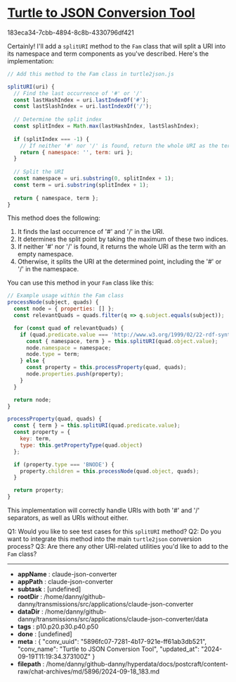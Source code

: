 # [Turtle to JSON Conversion Tool](https://claude.ai/chat/5896fc07-7281-4b17-921e-ff61ab3db521)

183eca34-7cbb-4894-8c8b-4330796df421

 Certainly! I'll add a `splitURI` method to the `Fam` class that will split a URI into its namespace and term components as you've described. Here's the implementation:

```javascript
// Add this method to the Fam class in turtle2json.js

splitURI(uri) {
  // Find the last occurrence of '#' or '/'
  const lastHashIndex = uri.lastIndexOf('#');
  const lastSlashIndex = uri.lastIndexOf('/');
  
  // Determine the split index
  const splitIndex = Math.max(lastHashIndex, lastSlashIndex);
  
  if (splitIndex === -1) {
    // If neither '#' nor '/' is found, return the whole URI as the term
    return { namespace: '', term: uri };
  }
  
  // Split the URI
  const namespace = uri.substring(0, splitIndex + 1);
  const term = uri.substring(splitIndex + 1);
  
  return { namespace, term };
}
```

This method does the following:

1. It finds the last occurrence of '#' and '/' in the URI.
2. It determines the split point by taking the maximum of these two indices.
3. If neither '#' nor '/' is found, it returns the whole URI as the term with an empty namespace.
4. Otherwise, it splits the URI at the determined point, including the '#' or '/' in the namespace.

You can use this method in your `Fam` class like this:

```javascript
// Example usage within the Fam class
processNode(subject, quads) {
  const node = { properties: [] };
  const relevantQuads = quads.filter(q => q.subject.equals(subject));

  for (const quad of relevantQuads) {
    if (quad.predicate.value === 'http://www.w3.org/1999/02/22-rdf-syntax-ns#type') {
      const { namespace, term } = this.splitURI(quad.object.value);
      node.namespace = namespace;
      node.type = term;
    } else {
      const property = this.processProperty(quad, quads);
      node.properties.push(property);
    }
  }

  return node;
}

processProperty(quad, quads) {
  const { term } = this.splitURI(quad.predicate.value);
  const property = {
    key: term,
    type: this.getPropertyType(quad.object)
  };

  if (property.type === 'BNODE') {
    property.children = this.processNode(quad.object, quads);
  }

  return property;
}
```

This implementation will correctly handle URIs with both '#' and '/' separators, as well as URIs without either.

Q1: Would you like to see test cases for this `splitURI` method?
Q2: Do you want to integrate this method into the main `turtle2json` conversion process?
Q3: Are there any other URI-related utilities you'd like to add to the `Fam` class?

---

* **appName** : claude-json-converter
* **appPath** : claude-json-converter
* **subtask** : [undefined]
* **rootDir** : /home/danny/github-danny/transmissions/src/applications/claude-json-converter
* **dataDir** : /home/danny/github-danny/transmissions/src/applications/claude-json-converter/data
* **tags** : p10.p20.p30.p40.p50
* **done** : [undefined]
* **meta** : {
  "conv_uuid": "5896fc07-7281-4b17-921e-ff61ab3db521",
  "conv_name": "Turtle to JSON Conversion Tool",
  "updated_at": "2024-09-19T11:19:34.373100Z"
}
* **filepath** : /home/danny/github-danny/hyperdata/docs/postcraft/content-raw/chat-archives/md/5896/2024-09-18_183.md